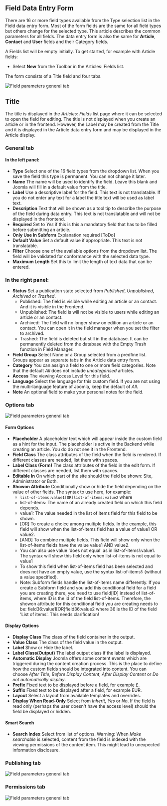 <!-- Filename: J3.x:Adding_custom_fields/Parameters_for_all_Custom_Fields / Display title: Field Parameters -->

## Field Data Entry Form

There are 16 or more field types available from the Type selection list
in the Field data entry form. Most of the form fields are the same for all
field types but others change for the selected type. This article describes
the common parameters for all fields. The data entry form is also the same
for **Article**, **Contact** and **User** fields and their Category fields.

A Fields list will be empty initially. To get started, for example with
Article fields:
* Select **New** from the Toolbar in the Articles: Fields list.

The form consists of a Title field and four tabs.

![Field parameters general tab](../../../en/images/fields/fields-parameters-general-tab.png)

## Title

The title is displayed in the *Articles: Fields* list page where it can be
selected to open the field for editing. The title is not displayed when you
create an article or in the frontend. However, the Label may be created from
the Title and it is displayed in the Article data entry form and may be
displayed in the Article display.

### General tab

#### In the left panel:

- **Type** Select one of the 16 field types from the dropdown list. When
you save the field this type is permanent. You can not change it later.
- **Name** The name will be used to identify the field. Leave this blank and
Joomla will fill in a default value from the title.
- **Label** Use a descriptive label for the field. This text is not
translatable. If you do not enter any text for a label the title text will be
used as label text.
- **Description** Text that will be shown as a tool tip to describe the
purpose of the field during data entry. This text is not translatable and
will not be displayed in the frontend.
- **Required** Set to *Yes* if this is this a mandatory field that has
to be filled before submitting an article.
- **Only Use In Subform** Explanation required [ToDo]
- **Default Value** Set a default value if appropriate. This text is not
translatable.
- **Filter** Choose one of the available options from the dropdown list. The
field will be validated for conformance with the selected data type.
- **Maximum Length** Set this to limit the length of text data that can be
entered.

### In the right panel:

- **Status** Set a publication state selected from *Published*, *Unpublished*,
*Archived* or *Trashed*.
  - Published: The field is visible while editing an article or an
    contact. And it is visible in the Frontend.
  - Unpublished: The field is will not be visible to users while editing
    an article or an contact.
  - Archived: The field will no longer show on edition an article or an
    contact. You can open it in the field manager when you set the
    filter to archived.
  - Trashed: The field is deleted but still in the database. It can be
    permanently deleted from the database with the Empty Trash function
    in Field Manager.
- **Field Group** Select None or a Group selected from a predfine list. Groups
appear as separate tabs in the Article data entry form.
- **Category** You can assign a field to one or more field categories. Note
  that the default *All* does not include *uncategorised* articles.
- **Access** The viewing Access Level for this field.
- **Language** Select the language for this custom field. If you are not using the
  multi-language feature of Joomla, keep the default of *All*.
- **Note** An optional field to make your personal notes for the field.

### Options tab

![Field parameters general tab](../../../en/images/fields/fields-parameters-options-tab.png)

#### Form Options

- **Placeholder** A placeholder text which will appear inside the custom field
as a hint for the input. The placeholder is active in the Backend while
creating an article. You do do not see it in the Frontend.
- **Field Class** The class attributes of the field when the field is rendered.
If different classes are needed, list them with spaces.
- **Label Class (Form)** The class attributes of the field in the edit form. If
different classes are needed, list them with spaces.
- **Editable In** On which part of the site should the field be shown: Site,
Administrator or Both.
- **Showon Attribute** Conditionally show or hide the field depending on the
value of other fields. The syntax to use here, for example:
  - `list-of-items:value1[OR]list-of-items:value2` where
  - list-of-items: The name of an already created field on which this field
depends.
  - value1: The value needed in the list of items field for this field to be shown.
  - [OR] To create a choice among multiple fields. In the example, this field will
show when the list-of-items field has a value of value1 OR value2.
  - [AND] To combine multiple fields. This field will show only when the
list-of-items fields have the value value1 AND value2.
  - You can also use value 'does not equal' as in list-of-items!:value1. The
syntax will show this field only when list-of-items is not equal to value1
  - To show this field when list-of-items field has been selected and does not
have an empty value, use the syntax list-of-items!: (without a value specified).
  - Note: Subform fields handle the list-of-items name differently.
If you create a Subform field and you add this conditional field for a field
you are creating there, you need to use field[ID] instead of list-of-items,
where ID is the id of the field list-of-items. Therefore, the showon
attribute for this conditional field you are creating needs to be:
field36:value1[OR]field36:value2 where 36 is the ID of the field 'List of items'.
This needs clarification!

#### Display Options

- **Display Class**  The class of the field container in the output.
- **Value Class**  The class of the field value in the output.
- **Label** Show or Hide the label.
- **Label Class(Output)** The label output class if the label is displayed.
- **Automatic Display** Joomla offers some content events which are triggered
during the content creation process. This is the place to define how the custom
fields should be integrated into content. You can choose *After Title*,
*Before Display Content*, *After Display Content* or *Do not automatically
display*.
- **Prefix** Fixed text to be displayed before a field, for example £.
- **Suffix** Fixed text to be displayed after a field, for example EUR.
- **Layout** Select a layout from available templates and overrides.
- **Display When Read-Only** Select from *Inherit*, *Yes* or *No*. If the field is
read only (perhaps the user doesn't have the access level) should the field
be displayed or hidden.

#### Smart Search

- **Search Index** Select from list of options. Warning: When *Make searchable*
is selected, content from the field is indexed with the viewing permissions of
the content item. This might lead to unexpected information disclosure.

### Publishing tab

![Field parameters general tab](../../../en/images/fields/fields-parameters-publishing-tab.png)

### Permissions tab

![Field parameters general tab](../../../en/images/fields/fields-parameters-permissions-tab.png)

